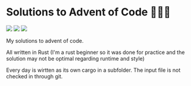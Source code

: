 # Solutions to Advent of Code 🎄🎄🎄

![](https://img.shields.io/badge/day%20📅-21-blue) ![](https://img.shields.io/badge/stars%20⭐-16-yellow) ![](https://img.shields.io/badge/days%20completed-8-red)

My solutions to advent of code.

All written in Rust (I'm a rust beginner so it was done for practice and the solution may not be optimal regarding runtime and style)

Every day is wirtten as its own cargo in a subfolder. The input file is not checked in through git.